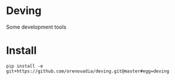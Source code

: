 # Deving

Some development tools

# Install

`pip install -e git+https://github.com/orenovadia/deving.git@master#egg=deving`